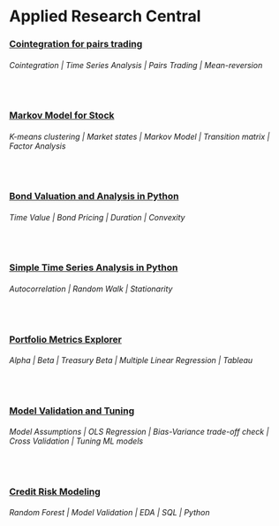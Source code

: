 # Applied Research Central


### [Cointegration for pairs trading](https://github.com/s1dewalker/Cointegration)
###### Cointegration | Time Series Analysis | Pairs Trading | Mean-reversion
<br/>

### [Markov Model for Stock](https://github.com/s1dewalker/Markov-Model-for-Stocks)
###### K-means clustering | Market states | Markov Model | Transition matrix | Factor Analysis
<br/>

### [Bond Valuation and Analysis in Python](https://github.com/s1dewalker/Bond-evaluating-bond/blob/main/Bond_valuation.ipynb)
###### Time Value | Bond Pricing | Duration | Convexity 
<br/>

### [Simple Time Series Analysis in Python](https://github.com/s1dewalker/Time-series/blob/main/Time_series_analysis2.ipynb)
###### Autocorrelation | Random Walk | Stationarity
<br/>

### [Portfolio Metrics Explorer](https://github.com/s1dewalker/Alpha-Beta-Explorer)
###### Alpha | Beta | Treasury Beta | Multiple Linear Regression | Tableau 
<br/>

### [Model Validation and Tuning](https://github.com/s1dewalker/Model_Validation)
###### Model Assumptions | OLS Regression | Bias-Variance trade-off check | Cross Validation | Tuning ML models 
<br/>

### [Credit Risk Modeling](https://github.com/s1dewalker/Credit-Risk-Modeling-in-Python)
###### Random Forest | Model Validation | EDA | SQL | Python
<br/>
